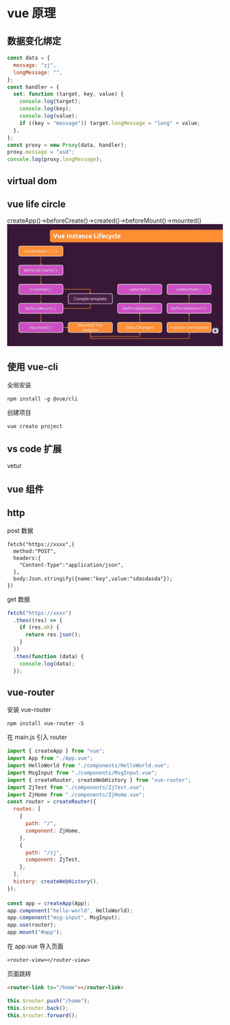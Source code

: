 # vue 原理

## 数据变化绑定

```javascript
const data = {
  message: "zj",
  longMessage: "",
};
const handler = {
  set: function (target, key, value) {
    console.log(target);
    console.log(key);
    console.log(value);
    if ((key = "message")) target.longMessage = "long" + value;
  },
};
const proxy = new Proxy(data, handler);
proxy.message = "asd";
console.log(proxy.longMessage);
```

## virtual dom

## vue life circle

createApp()->beforeCreate()->created()->beforeMount()->mounted()
![图片](./img/vue.png)

## 使用 vue-cli

全局安装

```shell
npm install -g @vue/cli
```

创建项目

```shell
vue create project
```

## vs code 扩展

vetur

## vue 组件

## http

post 数据

```
fetch("https://xxxx",{
  method:"POST",
  headers:{
    "Content-Type":"application/json",
  },
  body:Json.stringify({name:"key",value:"sdasdasda"});
})
```

get 数据

```javascript
fetch("https://xxxx")
  .then((res) => {
    if (res.ok) {
      return res.json();
    }
  })
  .then(function (data) {
    console.log(data);
  });
```

## vue-router

安装 vue-router

```
npm install vue-router -S
```

在 main.js 引入 router

```javascript
import { createApp } from "vue";
import App from "./App.vue";
import HelloWorld from "./components/HelloWorld.vue";
import MsgInput from "./components/MsgInput.vue";
import { createRouter, createWebHistory } from "vue-router";
import ZjTest from "./components/ZjTest.vue";
import ZjHome from "./components/ZjHome.vue";
const router = createRouter({
  routes: [
    {
      path: "/",
      component: ZjHome,
    },
    {
      path: "/zj",
      component: ZjTest,
    },
  ],
  history: createWebHistory(),
});

const app = createApp(App);
app.component("hello-world", HelloWorld);
app.component("msg-input", MsgInput);
app.use(router);
app.mount("#app");
```

在 app.vue 导入页面

```
<router-view></router-view>
```

页面跳转

```html
<router-link to="/home"></router-link>
```

```javascript
this.$router.push("/home");
this.$router.back();
this.$router.forward();
```
